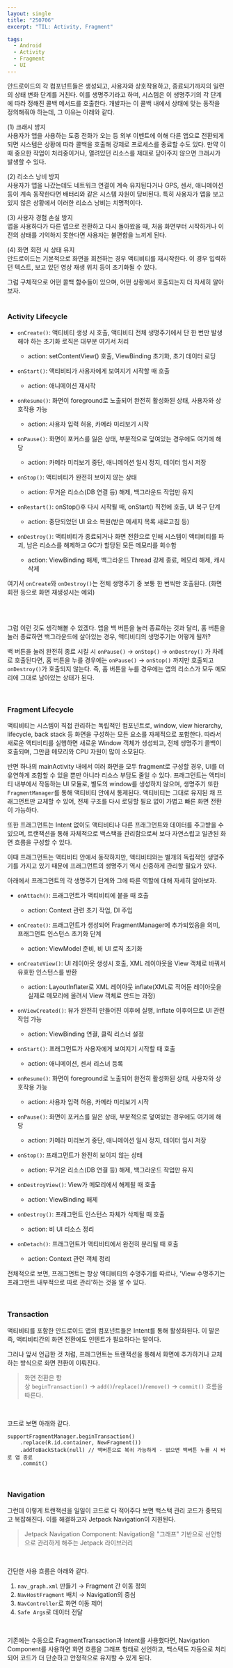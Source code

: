 ```yaml
---
layout: single
title: "250706"
excerpt: "TIL: Activity, Fragment"

tags:
  - Android
  - Activity
  - Fragment
  - UI
---
```


안드로이드의 각 컴포넌트들은 생성되고, 사용자와 상호작용하고, 종료되기까지의 일련의 상태 변화 단계를 거친다. 이를 생명주기라고 하며, 시스템은 이 생명주기의 각 단계에 따라 정해진 콜백 메서드를 호출한다. 개발자는 이 콜백 내에서 상태에 맞는 동작을 정의해줘야 하는데, 그 이유는 아래와 같다. <br>

(1) 크래시 방지 <br>
사용자가 앱을 사용하는 도중 전화가 오는 등 외부 이벤트에 이해 다른 앱으로 전환되게 되면 시스템은 상황에 따라 콜백을 호출해 강제로 프로세스를 종료할 수도 있다. 만약 이때 중요한 작업이 처리중이거나, 열려있던 리소스를 제대로 닫아주지 않으면 크래시가 발생할 수 있다.

(2) 리소스 낭비 방지 <br>
사용자가 앱을 나갔는데도 네트워크 연결이 계속 유지된다거나 GPS, 센서, 애니메이션 등이 계속 동작한다면 배터리와 같은 시스템 자원이 당비된다. 특히 사용자가 앱을 보고 있지 않은 상황에서 이러한 리소스 낭비는 치명적이다.

(3) 사용자 경험 손실 방지<br>
앱을 사용하다가 다른 앱으로 전환하고 다시 돌아왔을 때, 처음 화면부터 시작하거나 이전의 상태를 기억하지 못한다면 사용자는 불편함을 느끼게 된다.

(4) 화면 회전 시 상태 유지 <br>
안드로이드는 기본적으로 화면을 회전하는 경우 액티비티를 재시작한다. 이 경우 입력하던 텍스트, 보고 있던 영상 재생 위치 등이 초기화될 수 있다.


그럼 구체적으로 어떤 콜백 함수들이 있으며, 어떤 상황에서 호출되는지 더 자세히 알아보자. <br><br>

### Activity Lifecycle

- `onCreate()`: 액티비티 생성 시 호출, 액티비티 전체 생명주기에서 단 한 번만 발생해야 하는 초기화 로직은 대부분 여기서 처리 
	- action: setContentView() 호출, ViewBinding 초기화, 초기 데이터 로딩

- `onStart()`: 액티비티가 사용자에게 보여지기 시작할 때 호출
	- action: 애니메이션 재시작

- `onResume()`: 화면이 foreground로 노출되어 완전히 활성화된 상태, 사용자와 상호작용 가능
	- action: 사용자 입력 허용, 카메라 미리보기 시작

- `onPause()`: 화면이 포커스를 잃은 상태, 부분적으로 덮여있는 경우에도 여기에 해당
	- action: 카메라 미리보기 중단, 애니메이션 일시 정지, 데이터 임시 저장

- `onStop()`: 액티비티가 완전히 보이지 않는 상태
	- action: 무거운 리소스(DB 연결 등) 해제, 백그라운드 작업만 유지

- `onRestart()`: onStop()후 다시 시작될 때, onStart() 직전에 호출, UI 복구 단계
	- action: 중단되었던 UI 요소 복원(받은 메세지 목록 새로고침 등)

- `onDestroy()`: 액티비티가 종료되거나 화면 전환으로 인해 시스템이 액티비티를 파괴, 남은 리소스를 해제하고 GC가 할당된 모든 메모리를 회수함
	- action: ViewBinding 해제, 백그라운드 Thread 강제 종료, 메모리 해제, 캐시 삭제

여기서 `onCreate`와 `onDestroy()`는 전체 생명주기 중 보통 한 번씩만 호출된다. (화면 회전 등으로 화면 재생성시는 예외)

<br><br>

그럼 이런 것도 생각해볼 수 있겠다. 앱을 백 버튼을 눌러 종료하는 것과 달리, 홈 버튼을 눌러 종료하면 백그라운드에 살아있는 경우, 액티비티의 생명주기는 어떻게 될까? <br>

백 버튼을 눌러 완전히 종료 시킬 시 `onPause()` → `onStop()` → `onDestroy()` 가 차례로 호출된다면, 홈 버튼을 누를 경우에는 `onPause()` → `onStop()` 까지만 호출되고 `onDestroy()`가 호출되지 않는다. 즉, 홈 버튼을 누를 경우에는 앱의 리소스가 모두 메모리에 그대로 남아있는 상태가 된다. 


<br>

### Fragment Lifecycle

액티비티는 시스템이 직접 관리하는 독립적인 컴포넌트로, window, view hierarchy, lifecycle, back stack 등 화면을 구성하는 모든 요소를 자체적으로 포함한다. 따라서 새로운 액티비티를 실행하면 새로운 Window 객체가 생성되고, 전체 생명주기 콜백이 호출되며, 그만큼 메모리와 CPU 자원이 많이 소모된다. <br>

반면 하나의 mainActivity 내에서 여러 화면을 모두 fragment로 구성할 경우, UI를 더 유연하게 조합할 수 있을 뿐만 아니라 리소스 부담도 줄일 수 있다. 프래그먼트는 액티비티 내부에서 작동하는 UI 모듈로, 별도의 window를 생성하지 않으며, 생명주기 또한 `FragmentManager`를 통해 액티비티 안에서 통제된다. 액티비티는 그대로 유지된 채 프래그먼트만 교체할 수 있어, 전체 구조를 다시 로딩할 필요 없이 가볍고 빠른 화면 전환이 가능하다. <br>

또한 프래그먼트는 Intent 없이도 액티비티나 다른 프래그먼트와 데이터를 주고받을 수 있으며, 트랜잭션을 통해 자체적으로 백스택을 관리함으로써 보다 자연스럽고 일관된 화면 흐름을 구성할 수 있다. <br>

이때 프래그먼트는 액티비티 안에서 동작하지만, 액티비티와는 별개의 독립적인 생명주기를 가지고 있기 때문에 프래그먼트의 생명주기 역시 신중하게 관리할 필요가 있다. <br>

아래에서 프래그먼트의 각 생명주기 단계와 그에 따른 역할에 대해 자세히 알아보자.<br>

- `onAttach()`: 프래그먼트가 액티비티에 붙을 때 호출
	- action: Context 관련 초기 작업, DI 주입

- `onCreate()`: 프래그먼트가 생성되어 FragmentManager에 추가되었음을 의미, 프래그먼트 인스턴스 초기화 단계
	- action: ViewModel 준비, 비 UI 로직 초기화

- `onCreateView()`: UI 레이아웃 생성시 호출, XML 레이아웃을 View 객체로 바꿔서 유효한 인스턴스를 반환
	- action: LayoutInflater로 XML 레이아웃 inflate(XML로 적어둔 레이아웃을 실제로 메모리에 올려서 View 객체로 만드는 과정)

- `onViewCreated()`: 뷰가 완전히 만들어진 이후에 실행, inflate 이후이므로 UI 관련 작업 가능
	- action: ViewBinding 연결, 클릭 리스너 설정

- `onStart()`: 프래그먼트가 사용자에게 보여지기 시작할 때 호출
	- action: 애니메이션, 센서 리스너 등록

- `onResume()`: 화면이 foreground로 노출되어 완전히 활성화된 상태, 사용자와 상호작용 가능
	- action: 사용자 입력 허용, 카메라 미리보기 시작

- `onPause()`: 화면이 포커스를 잃은 상태, 부분적으로 덮여있는 경우에도 여기에 해당
	- action: 카메라 미리보기 중단, 애니메이션 일시 정지, 데이터 임시 저장

- `onStop()`: 프래그먼트가 완전히 보이지 않는 상태
	- action: 무거운 리소스(DB 연결 등) 해제, 백그라운드 작업만 유지

- `onDestroyView()`: View가 메모리에서 해제될 때 호출
	- action: ViewBinding 해제

- `onDestroy()`: 프래그먼트 인스턴스 자체가 삭제될 때 호출
	- action: 비 UI 리소스 정리

- `onDetach()`: 프래그먼트가 액티비티에서 완전히 분리될 때 호출
	- action: Context 관련 객체 정리

전체적으로 보면, 프래그먼트는 항상 액티비티의 수명주기를 따르나, 'View 수명주기는 프래그먼트 내부적으로 따로 관리'하는 것을 알 수 있다.

<br>

### Transaction

액티비티를 포함한 안드로이드 앱의 컴포넌트들은 Intent를 통해 활성화된다. 이 말은 즉, 액티비티간의 화면 전환에도 인텐트가 필요하다는 말이다. <br>

그러나 앞서 언급한 것 처럼, 프래그먼트는 트랜잭션을 통해서 화면에 추가하거나 교체하는 방식으로 화면 전환이 이뤄진다. <br>

> 화면 전환은 항상 `beginTransaction()` → `add()`/`replace()`/`remove()` → `commit()` 흐름을 따른다. 

<br>

코드로 보면 아래와 같다.

```kotiln
supportFragmentManager.beginTransaction()
    .replace(R.id.container, NewFragment())
    .addToBackStack(null) // 백버튼으로 복귀 가능하게 - 없으면 백버튼 누를 시 바로 앱 종료
    .commit()
```

<br>

### Navigation

그런데 이렇게 트랜잭션을 일일이 코드로 다 적어주다 보면 백스택 관리 코드가 중복되고 복잡해진다. 이를 해결하고자 Jetpack Navigation이 지원된다.

> Jetpack Navigation Component: Navigation을 "그래프" 기반으로 선언형으로 관리하게 해주는 Jetpack 라이브러리

<br>

간단한 사용 흐름은 아래와 같다.

1. `nav_graph.xml` 만들기 → Fragment 간 이동 정의
2. `NavHostFragment` 배치 → Navigation의 중심
3. `NavController`로 화면 이동 제어
4. `Safe Args`로 데이터 전달

<br>

기존에는 수동으로 FragmentTransaction과 Intent를 사용했다면, Navigation Component를 사용하면 화면 흐름을 그래프 형태로 선언하고, 백스택도 자동으로 처리되어 코드가 더 단순하고 안정적으로 유지할 수 있게 된다.
